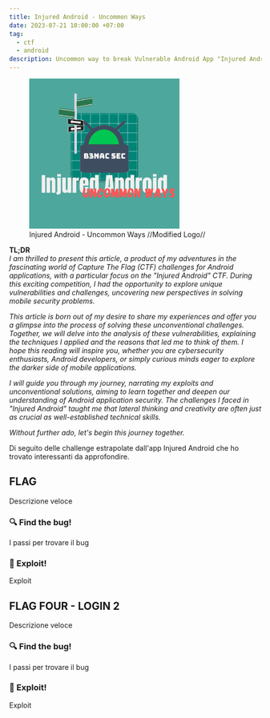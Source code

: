```yaml
---
title: Injured Android - Uncommon Ways
date: 2023-07-21 10:00:00 +07:00
tag:
  - ctf
  - android
description: Uncommon way to break Vulnerable Android App "Injured Android".
---
```


<figure>
<img src="/assets/img/injured-android.png" width="300" height="300">
<figcaption>Injured Android - Uncommon Ways //Modified Logo//</figcaption>
</figure>

**TL;DR**  
<i>I am thrilled to present this article, a product of my adventures in the fascinating world of Capture The Flag (CTF) challenges for Android applications, with a particular focus on the "Injured Android" CTF. During this exciting competition, I had the opportunity to explore unique vulnerabilities and challenges, uncovering new perspectives in solving mobile security problems.</i>

<i>This article is born out of my desire to share my experiences and offer you a glimpse into the process of solving these unconventional challenges. Together, we will delve into the analysis of these vulnerabilities, explaining the techniques I applied and the reasons that led me to think of them. I hope this reading will inspire you, whether you are cybersecurity enthusiasts, Android developers, or simply curious minds eager to explore the darker side of mobile applications.</i>

<i>I will guide you through my journey, narrating my exploits and unconventional solutions, aiming to learn together and deepen our understanding of Android application security. The challenges I faced in "Injured Android" taught me that lateral thinking and creativity are often just as crucial as well-established technical skills.</i>

<i>Without further ado, let's begin this journey together.</i>

Di seguito delle challenge estrapolate dall'app Injured Android che ho trovato interessanti da approfondire.

<h2>FLAG</h2>

Descrizione veloce

<h3>🔍 Find the bug!</h3>

I passi per trovare il bug

<h3>🧨 Exploit!</h3>

Exploit

<h2>FLAG FOUR - LOGIN 2</h2>

Descrizione veloce

<h3>🔍 Find the bug!</h3>

I passi per trovare il bug

<h3>🧨 Exploit!</h3>

Exploit